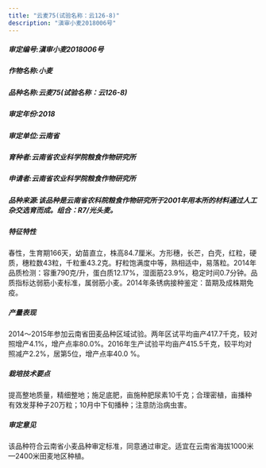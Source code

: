 ```yaml
---
title: "云麦75(试验名称：云126-8)"
description: "滇审小麦2018006号"
---
```

##### 审定编号:滇审小麦2018006号

##### 作物名称:小麦

##### 品种名称:云麦75(试验名称：云126-8)

##### 审定年份:2018

##### 审定单位:云南省

##### 育种者:云南省农业科学院粮食作物研究所

##### 申请者:云南省农业科学院粮食作物研究所

##### 品种来源:该品种是云南省农科院粮食作物研究所于2001年用本所的材料通过人工杂交选育而成。组合：R7/光头麦。

##### 特征特性
春性，生育期166天，幼苗直立，株高84.7厘米。方形穗，长芒，白壳，红粒，硬质，穗粒数43粒，千粒重43.2克。籽粒饱满度中等，熟相适中，易落粒。2014年品质检测：容重790克/升，蛋白质12.17%，湿面筋23.9%，稳定时间0.7分钟。品质指标达弱筋小麦标准，属弱筋小麦。2014年条锈病接种鉴定：苗期及成株期免疫。

##### 产量表现
2014～2015年参加云南省田麦品种区域试验。两年区试平均亩产417.7千克，较对照增产4.1%，增产点率80.0%。2016年生产试验平均亩产415.5千克，较平均对照减产2.2%，居第5位，增产点率40.0 %。

##### 栽培技术要点
提高整地质量，精细整地；施足底肥，亩施种肥尿素10千克；合理密植，亩播种有效发芽种子20万粒；10月中下旬播种；注意防治病虫害。

##### 审定意见
该品种符合云南省小麦品种审定标准，同意通过审定。适宜在云南省海拔1000米—2400米田麦地区种植。
